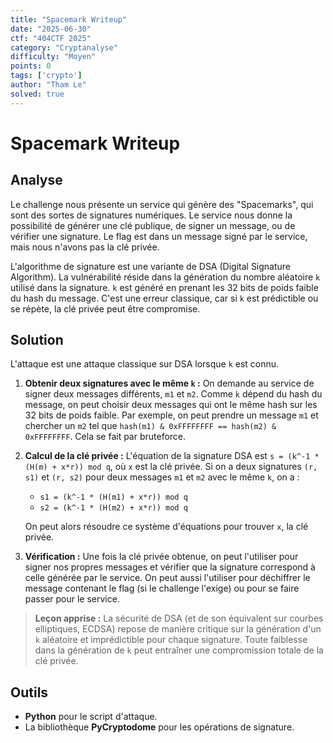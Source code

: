 ```yaml
---
title: "Spacemark Writeup"
date: "2025-06-30"
ctf: "404CTF 2025"
category: "Cryptanalyse"
difficulty: "Moyen"
points: 0
tags: ['crypto']
author: "Tham Le"
solved: true
---
```


# Spacemark Writeup

## Analyse

Le challenge nous présente un service qui génère des "Spacemarks", qui sont des sortes de signatures numériques. Le service nous donne la possibilité de générer une clé publique, de signer un message, ou de vérifier une signature. Le flag est dans un message signé par le service, mais nous n'avons pas la clé privée.

L'algorithme de signature est une variante de DSA (Digital Signature Algorithm). La vulnérabilité réside dans la génération du nombre aléatoire `k` utilisé dans la signature. `k` est généré en prenant les 32 bits de poids faible du hash du message. C'est une erreur classique, car si `k` est prédictible ou se répète, la clé privée peut être compromise.

## Solution

L'attaque est une attaque classique sur DSA lorsque `k` est connu.

1.  **Obtenir deux signatures avec le même `k` :** On demande au service de signer deux messages différents, `m1` et `m2`. Comme `k` dépend du hash du message, on peut choisir deux messages qui ont le même hash sur les 32 bits de poids faible. Par exemple, on peut prendre un message `m1` et chercher un `m2` tel que `hash(m1) & 0xFFFFFFFF == hash(m2) & 0xFFFFFFFF`. Cela se fait par bruteforce.

2.  **Calcul de la clé privée :** L'équation de la signature DSA est `s = (k^-1 * (H(m) + x*r)) mod q`, où `x` est la clé privée. Si on a deux signatures `(r, s1)` et `(r, s2)` pour deux messages `m1` et `m2` avec le même `k`, on a :
    *   `s1 = (k^-1 * (H(m1) + x*r)) mod q`
    *   `s2 = (k^-1 * (H(m2) + x*r)) mod q`

    On peut alors résoudre ce système d'équations pour trouver `x`, la clé privée.

3.  **Vérification :** Une fois la clé privée obtenue, on peut l'utiliser pour signer nos propres messages et vérifier que la signature correspond à celle générée par le service. On peut aussi l'utiliser pour déchiffrer le message contenant le flag (si le challenge l'exige) ou pour se faire passer pour le service.

> **Leçon apprise :** La sécurité de DSA (et de son équivalent sur courbes elliptiques, ECDSA) repose de manière critique sur la génération d'un `k` aléatoire et imprédictible pour chaque signature. Toute faiblesse dans la génération de `k` peut entraîner une compromission totale de la clé privée.

## Outils

-   **Python** pour le script d'attaque.
-   La bibliothèque **PyCryptodome** pour les opérations de signature.
